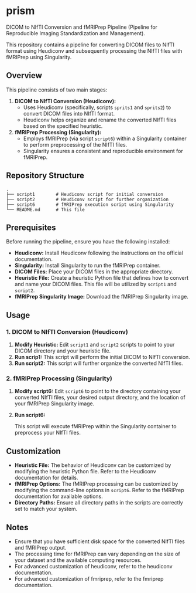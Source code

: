 # prism
DICOM to NIfTI Conversion and fMRIPrep Pipeline (Pipeline for Reproducible Imaging Standardization and Management).

This repository contains a pipeline for converting DICOM files to NIfTI format using Heudiconv and subsequently processing the NIfTI files with fMRIPrep using Singularity.

## Overview

This pipeline consists of two main stages:

1.  **DICOM to NIfTI Conversion (Heudiconv):**
    * Uses Heudiconv (specifically, scripts `sprits1` and `sprits2`) to convert DICOM files into NIfTI format.
    * Heudiconv helps organize and rename the converted NIfTI files based on the specified heuristic.
2.  **fMRIPrep Processing (Singularity):**
    * Employs fMRIPrep (via script `script6`) within a Singularity container to perform preprocessing of the NIfTI files.
    * Singularity ensures a consistent and reproducible environment for fMRIPrep.

## Repository Structure

```
.
├── script1        # Heudiconv script for initial conversion
├── script2        # Heudiconv script for further organization
├── script6        # fMRIPrep execution script using Singularity
└── README.md      # This file
```

## Prerequisites

Before running the pipeline, ensure you have the following installed:

* **Heudiconv:** Install Heudiconv following the instructions on the official documentation.
* **Singularity:** Install Singularity to run the fMRIPrep container.
* **DICOM Files:** Place your DICOM files in the appropriate directory.
* **Heuristic File:** Create a heuristic Python file that defines how to convert and name your DICOM files. This file will be utilized by `script1` and `script2`.
* **fMRIPrep Singularity Image:** Download the fMRIPrep Singularity image.

## Usage

### 1. DICOM to NIfTI Conversion (Heudiconv)

1.  **Modify Heuristic:** Edit `script1` and `script2` scripts to point to your DICOM directory and your heuristic file.
2.  **Run scrip1:**
    This script will perform the initial DICOM to NIfTI conversion.
3.  **Run script2:**
    This script will further organize the converted NIfTI files.

### 2. fMRIPrep Processing (Singularity)

1.  **Modify script6:** Edit `script6` to point to the directory containing your converted NIfTI files, your desired output directory, and the location of your fMRIPrep Singularity image.
2.  **Run script6:**

    This script will execute fMRIPrep within the Singularity container to preprocess your NIfTI files.

## Customization

* **Heuristic File:** The behavior of Heudiconv can be customized by modifying the heuristic Python file. Refer to the Heudiconv documentation for details.
* **fMRIPrep Options:** The fMRIPrep processing can be customized by modifying the command-line options in `script6`. Refer to the fMRIPrep documentation for available options.
* **Directory Paths:** Ensure all directory paths in the scripts are correctly set to match your system.

## Notes

* Ensure that you have sufficient disk space for the converted NIfTI files and fMRIPrep output.
* The processing time for fMRIPrep can vary depending on the size of your dataset and the available computing resources.
* For advanced customization of heudiconv, refer to the heudiconv documentation.
* For advanced customization of fmriprep, refer to the fmriprep documentation.
```
